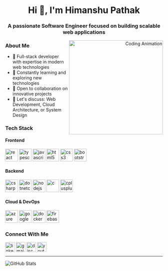 <h1 align="center">Hi 👋, I'm Himanshu Pathak</h1>

<h3 align="center">A passionate Software Engineer focused on building scalable web applications</h3>

<div align="right">
  <img src="https://user-images.githubusercontent.com/74038190/212748830-4c709398-a386-4761-84d7-9e10b98fbe6e.gif" alt="Coding Animation" width="300" align="right"/>
</div>

### About Me
- 🔭 Full-stack developer with expertise in modern web technologies
- 🌱 Constantly learning and exploring new technologies
- 👯 Open to collaboration on innovative projects
- 💬 Let's discuss: Web Development, Cloud Architecture, or System Design

### Tech Stack
<p align="left">
<h4>Frontend</h4>
<a href="#"><img src="https://cdn.jsdelivr.net/gh/devicons/devicon/icons/react/react-original.svg" alt="react" width="40" height="40"/></a>
<a href="#"><img src="https://cdn.jsdelivr.net/gh/devicons/devicon/icons/typescript/typescript-original.svg" alt="typescript" width="40" height="40"/></a>
<a href="#"><img src="https://cdn.jsdelivr.net/gh/devicons/devicon/icons/javascript/javascript-original.svg" alt="javascript" width="40" height="40"/></a>
<a href="#"><img src="https://cdn.jsdelivr.net/gh/devicons/devicon/icons/html5/html5-original.svg" alt="html5" width="40" height="40"/></a>
<a href="#"><img src="https://cdn.jsdelivr.net/gh/devicons/devicon/icons/css3/css3-original.svg" alt="css3" width="40" height="40"/></a>
<a href="#"><img src="https://cdn.jsdelivr.net/gh/devicons/devicon/icons/bootstrap/bootstrap-original.svg" alt="bootstrap" width="40" height="40"/></a>

<h4>Backend</h4>
<a href="#"><img src="https://cdn.jsdelivr.net/gh/devicons/devicon/icons/csharp/csharp-original.svg" alt="csharp" width="40" height="40"/></a>
<a href="#"><img src="https://cdn.jsdelivr.net/gh/devicons/devicon/icons/dotnetcore/dotnetcore-original.svg" alt="dotnetcore" width="40" height="40"/></a>
<a href="#"><img src="https://cdn.jsdelivr.net/gh/devicons/devicon/icons/nodejs/nodejs-original.svg" alt="nodejs" width="40" height="40"/></a>
<a href="#"><img src="https://cdn.jsdelivr.net/gh/devicons/devicon/icons/c/c-original.svg" alt="c" width="40" height="40"/></a>
<a href="#"><img src="https://cdn.jsdelivr.net/gh/devicons/devicon/icons/cplusplus/cplusplus-original.svg" alt="cplusplus" width="40" height="40"/></a>

<h4>Cloud & DevOps</h4>
<a href="#"><img src="https://cdn.jsdelivr.net/gh/devicons/devicon/icons/azure/azure-original.svg" alt="azure" width="40" height="40"/></a>
<a href="#"><img src="https://cdn.jsdelivr.net/gh/devicons/devicon/icons/googlecloud/googlecloud-original.svg" alt="googlecloud" width="40" height="40"/></a>
<a href="#"><img src="https://cdn.jsdelivr.net/gh/devicons/devicon/icons/docker/docker-original.svg" alt="docker" width="40" height="40"/></a>
<a href="#"><img src="https://cdn.jsdelivr.net/gh/devicons/devicon/icons/firebase/firebase-plain.svg" alt="firebase" width="40" height="40"/></a>
</p>

### Connect With Me
<p align="left">
<a href="https://linkedin.com/in/yourusername" target="blank"><img align="center" src="https://img.shields.io/static/v1?message=LinkedIn&logo=linkedin&label=&color=0077B5&logoColor=white&labelColor=&style=for-the-badge" alt="linkedin" height="30"/></a>
<a href="mailto:your.email@gmail.com"><img align="center" src="https://img.shields.io/static/v1?message=Gmail&logo=gmail&label=&color=D14836&logoColor=white&labelColor=&style=for-the-badge" alt="gmail" height="30"/></a>
<a href="https://discord.gg/yourusername" target="blank"><img align="center" src="https://img.shields.io/static/v1?message=Discord&logo=discord&label=&color=7289DA&logoColor=white&labelColor=&style=for-the-badge" alt="discord" height="30"/></a>
<a href="https://www.youtube.com/c/yourusername" target="blank"><img align="center" src="https://img.shields.io/static/v1?message=Youtube&logo=youtube&label=&color=FF0000&logoColor=white&labelColor=&style=for-the-badge" alt="youtube" height="30"/></a>
</p>

---

<p align="left">
<img src="https://github-readme-stats.vercel.app/api?username=yourusername&show_icons=true&theme=dark" alt="GitHub Stats"/>
</p>
